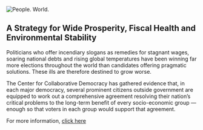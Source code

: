 ![People. World.](/files/people-world.jpg)

## A Strategy for Wide Prosperity, Fiscal Health and Environmental Stability

Politicians who offer incendiary slogans as remedies for stagnant wages, soaring national debts and rising global temperatures have been winning far more elections throughout the world than candidates offering pragmatic solutions. These ills are therefore destined to grow worse.  

The Center for Collaborative Democracy has gathered evidence that, in each major democracy, several prominent citizens outside government are equipped to work out a comprehensive agreement resolving their nation’s critical problems to the long-term benefit of every socio-economic group — enough so that voters in each group would support that agreement. 

For more information, [click here][2]

[2]: http://www.GenuineRepresentation.org/reve
